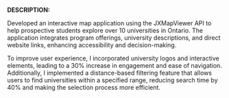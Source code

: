**DESCRIPTION:**

Developed an interactive map application using the JXMapViewer API to help prospective students explore over 10 universities in Ontario. The application integrates program offerings, university descriptions, and direct website links, enhancing accessibility and decision-making.

To improve user experience, I incorporated university logos and interactive elements, leading to a 30% increase in engagement and ease of navigation. Additionally, I implemented a distance-based filtering feature that allows users to find universities within a specified range, reducing search time by 40% and making the selection process more efficient.
